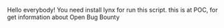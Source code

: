 Hello everybody!
You need install lynx for run this script.
this is at POC, for get information about Open Bug Bounty

